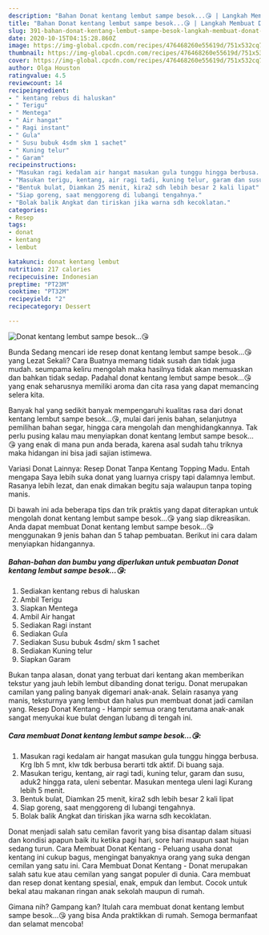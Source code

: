 ```yaml
---
description: "Bahan Donat kentang lembut sampe besok...😘 | Langkah Membuat Donat kentang lembut sampe besok...😘 Yang Sempurna"
title: "Bahan Donat kentang lembut sampe besok...😘 | Langkah Membuat Donat kentang lembut sampe besok...😘 Yang Sempurna"
slug: 391-bahan-donat-kentang-lembut-sampe-besok-langkah-membuat-donat-kentang-lembut-sampe-besok-yang-sempurna
date: 2020-10-15T04:15:28.860Z
image: https://img-global.cpcdn.com/recipes/476468260e55619d/751x532cq70/donat-kentang-lembut-sampe-besok😘-foto-resep-utama.jpg
thumbnail: https://img-global.cpcdn.com/recipes/476468260e55619d/751x532cq70/donat-kentang-lembut-sampe-besok😘-foto-resep-utama.jpg
cover: https://img-global.cpcdn.com/recipes/476468260e55619d/751x532cq70/donat-kentang-lembut-sampe-besok😘-foto-resep-utama.jpg
author: Olga Houston
ratingvalue: 4.5
reviewcount: 14
recipeingredient:
- " kentang rebus di haluskan"
- " Terigu"
- " Mentega"
- " Air hangat"
- " Ragi instant"
- " Gula"
- " Susu bubuk 4sdm skm 1 sachet"
- " Kuning telur"
- " Garam"
recipeinstructions:
- "Masukan ragi kedalam air hangat masukan gula tunggu hingga berbusa. Krg lbh 5 mnt, klw tdk berbusa berarti tdk aktif. Di buang saja."
- "Masukan terigu, kentang, air ragi tadi, kuning telur, garam dan susu, aduk2 hingga rata, uleni sebentar. Masukan mentega uleni lagi Kurang lebih 5 menit."
- "Bentuk bulat, Diamkan 25 menit, kira2 sdh lebih besar 2 kali lipat"
- "Siap goreng, saat menggoreng di lubangi tengahnya."
- "Bolak balik Angkat dan tiriskan jika warna sdh kecoklatan."
categories:
- Resep
tags:
- donat
- kentang
- lembut

katakunci: donat kentang lembut 
nutrition: 217 calories
recipecuisine: Indonesian
preptime: "PT23M"
cooktime: "PT32M"
recipeyield: "2"
recipecategory: Dessert

---
```



![Donat kentang lembut sampe besok...😘](https://img-global.cpcdn.com/recipes/476468260e55619d/751x532cq70/donat-kentang-lembut-sampe-besok😘-foto-resep-utama.jpg)

Bunda Sedang mencari ide resep donat kentang lembut sampe besok...😘 yang Lezat Sekali? Cara Buatnya memang tidak susah dan tidak juga mudah. seumpama keliru mengolah maka hasilnya tidak akan memuaskan dan bahkan tidak sedap. Padahal donat kentang lembut sampe besok...😘 yang enak seharusnya memiliki aroma dan cita rasa yang dapat memancing selera kita.

Banyak hal yang sedikit banyak mempengaruhi kualitas rasa dari donat kentang lembut sampe besok...😘, mulai dari jenis bahan, selanjutnya pemilihan bahan segar, hingga cara mengolah dan menghidangkannya. Tak perlu pusing kalau mau menyiapkan donat kentang lembut sampe besok...😘 yang enak di mana pun anda berada, karena asal sudah tahu triknya maka hidangan ini bisa jadi sajian istimewa.

Variasi Donat Lainnya: Resep Donat Tanpa Kentang Topping Madu. Entah mengapa Saya lebih suka donat yang luarnya crispy tapi dalamnya lembut. Rasanya lebih lezat, dan enak dimakan begitu saja walaupun tanpa toping manis.


Di bawah ini ada beberapa tips dan trik praktis yang dapat diterapkan untuk mengolah donat kentang lembut sampe besok...😘 yang siap dikreasikan. Anda dapat membuat Donat kentang lembut sampe besok...😘 menggunakan 9 jenis bahan dan 5 tahap pembuatan. Berikut ini cara dalam menyiapkan hidangannya.

<!--inarticleads1-->

##### Bahan-bahan dan bumbu yang diperlukan untuk pembuatan Donat kentang lembut sampe besok...😘:

1. Sediakan  kentang rebus di haluskan
1. Ambil  Terigu
1. Siapkan  Mentega
1. Ambil  Air hangat
1. Sediakan  Ragi instant
1. Sediakan  Gula
1. Sediakan  Susu bubuk 4sdm/ skm 1 sachet
1. Sediakan  Kuning telur
1. Siapkan  Garam


Bukan tanpa alasan, donat yang terbuat dari kentang akan memberikan tekstur yang jauh lebih lembut dibanding donat terigu. Donat merupakan camilan yang paling banyak digemari anak-anak. Selain rasanya yang manis, teksturnya yang lembut dan halus pun membuat donat jadi camilan yang. Resep Donat Kentang - Hampir semua orang terutama anak-anak sangat menyukai kue bulat dengan lubang di tengah ini. 

<!--inarticleads2-->

##### Cara membuat Donat kentang lembut sampe besok...😘:

1. Masukan ragi kedalam air hangat masukan gula tunggu hingga berbusa. Krg lbh 5 mnt, klw tdk berbusa berarti tdk aktif. Di buang saja.
1. Masukan terigu, kentang, air ragi tadi, kuning telur, garam dan susu, aduk2 hingga rata, uleni sebentar. Masukan mentega uleni lagi Kurang lebih 5 menit.
1. Bentuk bulat, Diamkan 25 menit, kira2 sdh lebih besar 2 kali lipat
1. Siap goreng, saat menggoreng di lubangi tengahnya.
1. Bolak balik Angkat dan tiriskan jika warna sdh kecoklatan.


Donat menjadi salah satu cemilan favorit yang bisa disantap dalam situasi dan kondisi apapun baik itu ketika pagi hari, sore hari maupun saat hujan sedang turun. Cara Membuat Donat Kentang - Peluang usaha donat kentang ini cukup bagus, mengingat banyaknya orang yang suka dengan cemilan yang satu ini. Cara Membuat Donat Kentang - Donat merupakan salah satu kue atau cemilan yang sangat populer di dunia. Cara membuat dan resep donat kentang spesial, enak, empuk dan lembut. Cocok untuk bekal atau makanan ringan anak sekolah maupun di rumah. 

Gimana nih? Gampang kan? Itulah cara membuat donat kentang lembut sampe besok...😘 yang bisa Anda praktikkan di rumah. Semoga bermanfaat dan selamat mencoba!
